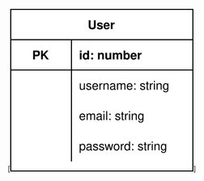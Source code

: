 [![ER Diagram](https://github.com/RaphaAmericano/magic-inventory-app/blob/dev/packages/entitys/docs/er_diagram.svg?raw=true)]